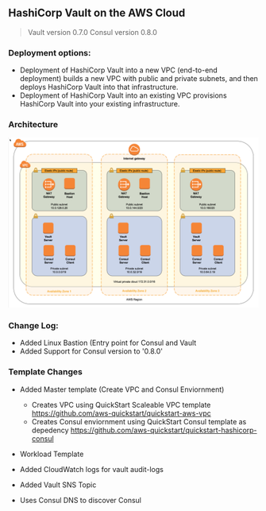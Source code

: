 ## HashiCorp Vault on the AWS Cloud
> Vault version 0.7.0
> Consul version 0.8.0

### Deployment options:
* Deployment of HashiCorp Vault into a new VPC (end-to-end deployment) builds a new VPC with public and private subnets, and then deploys HashiCorp Vault into that infrastructure.
* Deployment of HashiCorp Vault into an existing VPC provisions HashiCorp Vault into your existing infrastructure. 

### Architecture
![quickstart-hashicorp-consul](/images/vault.png)

### Change Log:
* Added Linux Bastion (Entry point for Consul and Vault
* Added Support for Consul version to '0.8.0'

### Template Changes
* Added Master template (Create VPC and Consul Enviornment)
  * Creates VPC using QuickStart Scaleable VPC template https://github.com/aws-quickstart/quickstart-aws-vpc
  * Creates Consul enviornment using QuickStart Consul template as depedency https://github.com/aws-quickstart/quickstart-hashicorp-consul

* Workload Template
 * Added CloudWatch logs for vault audit-logs
 * Added Vault SNS Topic
 * Uses Consul DNS to discover Consul
